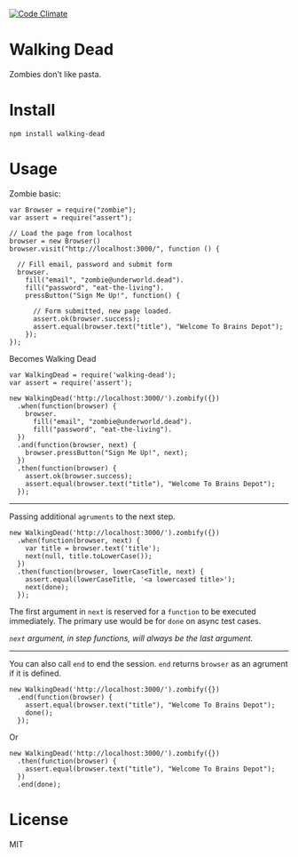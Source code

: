 [![Code Climate](https://codeclimate.com/github/nowk/walking-dead.js.png)](https://codeclimate.com/github/nowk/walking-dead.js)

# Walking Dead

Zombies don't like pasta.

# Install

    npm install walking-dead

# Usage

Zombie basic:

    var Browser = require("zombie");
    var assert = require("assert");

    // Load the page from localhost
    browser = new Browser()
    browser.visit("http://localhost:3000/", function () {

      // Fill email, password and submit form
      browser.
        fill("email", "zombie@underworld.dead").
        fill("password", "eat-the-living").
        pressButton("Sign Me Up!", function() {

          // Form submitted, new page loaded.
          assert.ok(browser.success);
          assert.equal(browser.text("title"), "Welcome To Brains Depot");
        });
    });

Becomes Walking Dead

    var WalkingDead = require('walking-dead');
    var assert = require('assert');

    new WalkingDead('http://localhost:3000/').zombify({})
      .when(function(browser) {
        browser.
          fill("email", "zombie@underworld.dead").
          fill("password", "eat-the-living").
      })
      .and(function(browser, next) {
        browser.pressButton("Sign Me Up!", next);
      })
      .then(function(browser) {
        assert.ok(browser.success);
        assert.equal(browser.text("title"), "Welcome To Brains Depot");
      });

---

Passing additional `agruments` to the next step.

    new WalkingDead('http://localhost:3000/').zombify({})
      .when(function(browser, next) {
        var title = browser.text('title');
        next(null, title.toLowerCase());
      })
      .then(function(browser, lowerCaseTitle, next) {
        assert.equal(lowerCaseTitle, '<a lowercased title>');
        next(done);
      });

The first argument in `next` is reserved for a `function` to be executed immediately. The primary use would be for `done` on async test cases. 

*`next` argument, in step functions,  will always be the last argument.*

---

You can also call `end` to end the session. `end` returns `browser` as an agrument if it is defined.

    new WalkingDead('http://localhost:3000/').zombify({})
      .end(function(browser) {
        assert.equal(browser.text("title"), "Welcome To Brains Depot");
        done();
      });

Or

    new WalkingDead('http://localhost:3000/').zombify({})
      .then(function(browser) {
        assert.equal(browser.text("title"), "Welcome To Brains Depot");
      })
      .end(done);


# License

MIT


